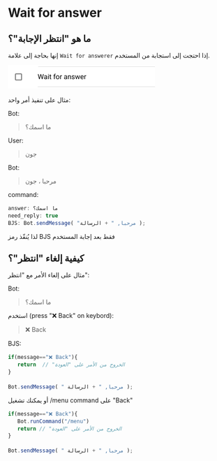 # Wait for answer

## ما هو "انتظر الإجابة"؟

إنها بحاجة إلى علامة `Wait for answerer` إذا احتجت إلى استجابة من المستخدم.

![Can be modified on command editing](../.gitbook/assets/image%20%286%29.png)

مثال على تنفيذ أمر واحد:

Bot:

> ما اسمك؟

User:

> جون

Bot:

> مرحبا ، جون

command:

```javascript
answer: ما اسمك؟
need_reply: true
BJS: Bot.sendMessage( "مرحبا, " + الرسالة );
```

لذا يُنفّذ رمز BJS فقط بعد إجابة المستخدم

## كيفية إلغاء "انتظر"؟

مثال على إلغاء الأمر مع "انتظر":

Bot:

> ما اسمك؟

استخدم \(press "❌ Back" on keybord\):

> ❌ Back

BJS:

```javascript
if(message=="❌ Back"){
   return  // "الخروج من الأمر على "العودة
}

Bot.sendMessage( " مرحبا, " + الرسالة );
```

أو يمكنك تشغيل 
/menu command على "Back"

```javascript
if(message=="❌ Back"){
   Bot.runCommand("/menu")
   return // "الخروج من الأمر على "العودة
}

Bot.sendMessage( " مرحبا, " + الرسالة );
```



